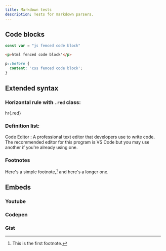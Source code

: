 ```yaml
---
title: Markdown tests
description: Tests for markdown parsers.
---
```


## Code blocks
```js
const var = "js fenced code block"
```


```html
<p>html fenced code block"</p>
```


```css
p::before {
  content: 'css fenced code block';
}
```

## Extended syntax
### Horizontal rule with `.red` class:

hr{.red}

### Definition list:

Code Editor
: A professional text editor that developers use to write code. The recommended editor for this program is VS Code but you may use another if you're already using one.

### Footnotes
Here's a simple footnote,[^1] and here's a longer one.

[^1]: This is the first footnote.

## Embeds
### Youtube

### Codepen

### Gist

